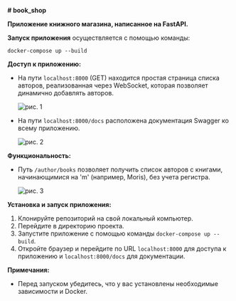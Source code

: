 **# book_shop**

**Приложение книжного магазина, написанное на FastAPI.**

**Запуск приложения** осуществляется с помощью команды:
```
docker-compose up --build
```

**Доступ к приложению:**
- На пути `localhost:8000` (GET) находится простая страница списка авторов, реализованная через WebSocket, которая позволяет динамично добавлять авторов.

  ![рис. 1](ссылка_на_изображение_рисунка_1)

- На пути `localhost:8000/docs` расположена документация Swagger ко всему приложению.

  ![рис. 2](ссылка_на_изображение_рисунка_2)

**Функциональность:**
- Путь `/author/books` позволяет получить список авторов с книгами, начинающимися на 'm' (например, Moris), без учета регистра.

  ![рис. 3](ссылка_на_изображение_рисунка_3)

**Установка и запуск приложения:**
1. Клонируйте репозиторий на свой локальный компьютер.
2. Перейдите в директорию проекта.
3. Запустите приложение с помощью команды `docker-compose up --build`.
4. Откройте браузер и перейдите по URL `localhost:8000` для доступа к приложению и `localhost:8000/docs` для документации.

**Примечания:**
- Перед запуском убедитесь, что у вас установлены необходимые зависимости и Docker.
